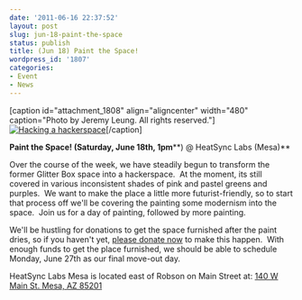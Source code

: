 ```yaml
---
date: '2011-06-16 22:37:52'
layout: post
slug: jun-18-paint-the-space
status: publish
title: (Jun 18) Paint the Space!
wordpress_id: '1807'
categories:
- Event
- News
---
```


[caption id="attachment_1808" align="aligncenter" width="480" caption="Photo by Jeremy Leung.  All rights reserved."][![Hacking a hackerspace](http://www.heatsynclabs.org/wp-content/uploads/2011/06/hsl_mesa_under_construction.jpg)](http://lockerz.com/s/111144978)[/caption]

**Paint the Space! (Saturday, June 18th, 1pm****) @ HeatSync Labs (Mesa)**

Over the course of the week, we have steadily begun to transform the former Glitter Box space into a hackerspace.  At the moment, its still covered in various inconsistent shades of pink and pastel greens and purples.  We want to make the place a little more futurist-friendly, so to start that process off we'll be covering the painting some modernism into the space.  Join us for a day of painting, followed by more painting.

We'll be hustling for donations to get the space furnished after the paint dries, so if you haven't yet, [please donate now](http://www.heatsynclabs.org/store/memberships/) to make this happen.  With enough funds to get the place furnished, we should be able to schedule Monday, June 27th as our final move-out day.

HeatSync Labs Mesa is located east of Robson on Main Street at:
[140 W Main St.
Mesa, AZ 85201](http://maps.google.com/maps?f=q&source=s_q&hl=en&geocode=&q=140+w+main+st.+mesa,+az&aq=&sll=37.0625,-95.677068&sspn=34.945679,76.464844&ie=UTF8&hq=&hnear=140+W+Main+St,+Mesa,+Arizona+85201&ll=33.415289,-111.835499&spn=0.000795,0.001167&t=h&z=20)
